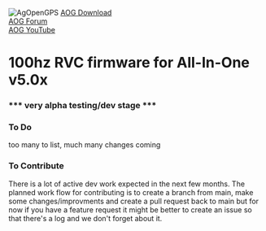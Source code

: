 ![AgOpenGPS](https://github.com/m-elias/AOG-AiO-RVC-100hz/blob/main/media/agopengps%20name%20logo.png)
[AOG Download](https://github.com/farmerbriantee/AgOpenGPS/releases)<br>
[AOG Forum](https://discourse.agopengps.com/)<br>
[AOG YouTube](https://youtube.com/@AgOpenGPS)

# 100hz RVC firmware for All-In-One v5.0x
### *** very alpha testing/dev stage ***

### To Do
too many to list, much many changes coming

### To Contribute
There is a lot of active dev work expected in the next few months. The planned work flow for contributing is to create a branch from main, make some changes/improvments and create a pull request back to main but for now if you have a feature request it might be better to create an issue so that there's a log and we don't forget about it.

